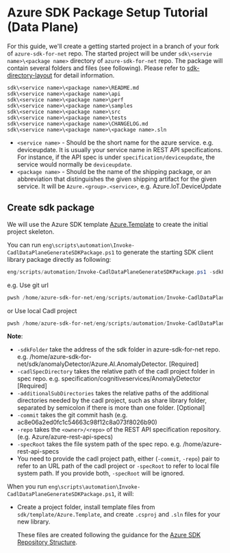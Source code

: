 # Azure SDK Package Setup Tutorial (Data Plane)

For this guide, we'll create a getting started project in a branch of your fork of `azure-sdk-for-net` repo. The started project will be under `sdk\<servie name>\<package name>` directory of `azure-sdk-for-net` repo. The package will contain several folders and files (see following). Please refer to [sdk-directory-layout](https://github.com/Azure/azure-sdk/blob/main/docs/policies/repostructure.md#sdk-directory-layout) for detail information.

```text
sdk\<service name>\<package name>\README.md
sdk\<service name>\<package name>\api
sdk\<service name>\<package name>\perf
sdk\<service name>\<package name>\samples
sdk\<service name>\<package name>\src
sdk\<service name>\<package name>\tests
sdk\<service name>\<package name>\CHANGELOG.md
sdk\<service name>\<package name>\<package name>.sln
```

- `<service name>` - Should be the short name for the azure service. e.g. deviceupdate. It is usually your service name in REST API specifications. For instance, if the API spec is under `specification/deviceupdate`, the service would normally be `deviceupdate`.
- `<package name>` -  Should be the name of the shipping package, or an abbreviation that distinguishes the given shipping artifact for the given service. It will be `Azure.<group>.<service>`, e.g. Azure.IoT.DeviceUpdate

## Create sdk package
  
We will use the Azure SDK template [Azure.Template](https://github.com/Azure/azure-sdk-for-net/blob/main/sdk/template/Azure.Template) to create the initial project skeleton.

You can run `eng\scripts\automation\Invoke-CadlDataPlaneGenerateSDKPackage.ps1` to generate the starting SDK client library package directly as following:

```powershell
eng/scripts/automation/Invoke-CadlDataPlaneGenerateSDKPackage.ps1 -sdkFolder <sdk-folder-path> -cadlSpecDirectory <relativeCadlProjectFolderPath> [-commit <commitId>] [-repo <specRepo>] [-specRoot <specRepoRootPath>] [-additionalSubDirectories <relativeFolders>]
```

e.g. 
Use git url

```powershell
pwsh /home/azure-sdk-for-net/eng/scripts/automation/Invoke-CadlDataPlaneGenerateSDKPackage.ps1 -sdkFolder /home/azure-sdk-for-net/sdk/anomalyDetector/Azure.AI.AnomalyDetector -cadlSpecDirectory specification/cognitiveservices/AnomalyDetector -commit ac8e06a2ed0fc1c54663c98f12c8a073f8026b90 -repo Azure/azure-rest-api-specs
```
or 
Use local Cadl project

```powershell
pwsh /home/azure-sdk-for-net/eng/scripts/automation/Invoke-CadlDataPlaneGenerateSDKPackage.ps1 -sdkFolder /home/azure-sdk-for-net/sdk/anomalyDetector/Azure.AI.AnomalyDetector -cadlSpecDirectory specification/cognitiveservices/AnomalyDetector -specRoot /home/azure-rest-api-specs
```
**Note**:

- `-sdkFolder` take the address of the sdk folder in azure-sdk-for-net repo. e.g. /home/azure-sdk-for-net/sdk/anomalyDetector/Azure.AI.AnomalyDetector. [Required]
- `-cadlSpecDirectory` takes the relative path of the cadl project folder in spec repo. e.g. specification/cognitiveservices/AnomalyDetector [Required]
- `-additionalSubDirectories` takes the relative paths of the additional directories needed by the cadl project, such as share library folder, separated by semicolon if there is more than one folder. [Optional]
- `-commit` takes the git commit hash  (e.g. ac8e06a2ed0fc1c54663c98f12c8a073f8026b90)
- `-repo` takes the `<owner>/<repo>` of the REST API specification repository. (e.g. Azure/azure-rest-api-specs)
- `-specRoot` takes the file system path of the spec repo. e.g. /home/azure-rest-api-specs
- You need to provide the cadl project path, either (`-commit`, `-repo`) pair to refer to an URL path of the cadl project or `-specRoot` to refer to local file system path. If you provide both, `-specRoot` will be ignored.

When you run `eng\scripts\automation\Invoke-CadlDataPlaneGenerateSDKPackage.ps1`, it will:

- Create a project folder, install template files from `sdk/template/Azure.Template`, and create `.csproj` and `.sln` files for your new library.

    These files are created following the guidance for the [Azure SDK Repository Structure](https://github.com/Azure/azure-sdk/blob/master/docs/policies/repostructure.md).